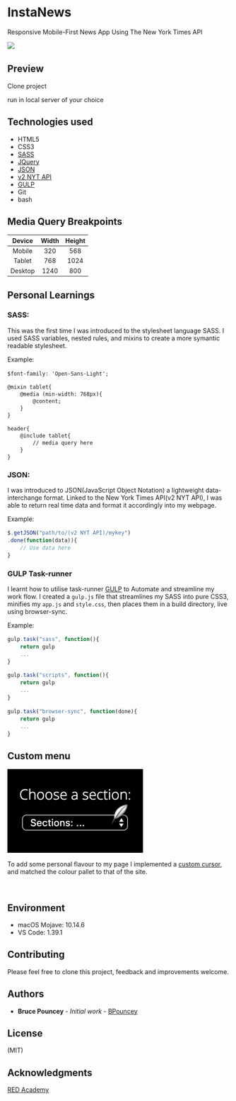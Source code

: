 # InstaNews
Responsive Mobile-First News App Using The New York Times API <br>

![](instaNewsgif.gif)

## Preview
Clone project<br>

run in local server of your choice<br>

## Technologies used
* HTML5
* CSS3
* [SASS](https://sass-lang.com/)
* [JQuery](https://jquery.com/)
* [JSON](https://www.json.org/)
* [v2 NYT API](https://developer.nytimes.com/)
* [GULP](https://gulpjs.com/docs/en/getting-started/quick-start) 
* Git
* bash

## Media Query Breakpoints

| Device      | Width         | Height        | 
|:-----------:|:-------------:|:-------------:|
| Mobile      | 320           | 568           |  
| Tablet      | 768           | 1024          |             
| Desktop     | 1240          | 800           |              


## Personal Learnings

### SASS:
This was the first time I was introduced to the stylesheet language SASS. I used SASS variables, nested rules, and mixins to create a more symantic readable stylesheet.

Example:<br>

```$font-family: 'Open-Sans-Light';```

```
@mixin tablet{
    @media (min-width: 768px){
        @content;
    }
}
```
```
header{
    @include tablet{
        // media query here 
    }
}
```

### JSON:
I was introduced to JSON(JavaScript Object Notation) a lightweight data-interchange format. Linked to the New York Times API(v2 NYT API), I was able to return real time data and format it accordingly into my webpage.

Example:<br>

```javascript
$.getJSON("path/to/(v2 NYT API)/mykey")
.done(function(data)){
    // Use data here
}
```

### GULP Task-runner
I learnt how to utilise task-runner [GULP]("https://gulpjs.com/docs/en/getting-started/quick-start") to Automate and streamline my work flow.
I created a ```gulp.js``` file that streamlines my SASS into pure CSS3, minifies my ```app.js``` and ```style.css```, then places them in a build directory, live using browser-sync.<br>

Example:<br>

```javascript
gulp.task("sass", function(){
    return gulp
    ...
}
```

```javascript
gulp.task("scripts", function(){
    return gulp
    ...
}
```

``` javascript
gulp.task("browser-sync", function(done){
    return gulp
    ...
}
```

## Custom menu
![](customMenu.png)

To add some personal flavour to my page I implemented a [custom cursor](http://www.rw-designer.com/cursor-library), and matched the colour pallet to that of the site.

<br>

## Environment
* macOS Mojave: 10.14.6
* VS Code: 1.39.1

## Contributing

Please feel free to clone this project, feedback and improvements welcome.

## Authors
* **Bruce Pouncey** - *Initial work* - [BPouncey](https://github.com/BPouncey)

## License
(MIT)

## Acknowledgments
[RED Academy](https://github.com/redacademy)



